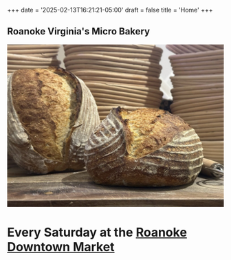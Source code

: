 +++
date = '2025-02-13T16:21:21-05:00'
draft = false
title = 'Home'
+++

## Roanoke Virginia's Micro Bakery
![Sourdough Batard](/images/sourdough.jpeg) 
# Every Saturday at the [Roanoke Downtown Market](https://www.downtownroanoke.org/explore/farmers-market) 
<!-- {{< winter-weather >}} -->
<!-- {{< mailinglist-signup >}} -->